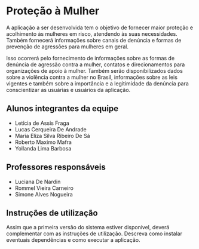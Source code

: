 # Proteção à Mulher

A aplicação a ser desenvolvida tem o objetivo de fornecer maior proteção e acolhimento às mulheres em risco, atendendo às suas necessidades. Também fornecerá informações sobre canais de denúncia e formas de prevenção de agressões para mulheres em geral.

Isso ocorrerá pelo fornecimento de informações sobre as formas de denúncia de agressão contra a mulher, contatos e direcionamentos para organizações de apoio à mulher. Também serão disponibilizados dados sobre a violência contra a mulher no Brasil, informações sobre as leis vigentes e também sobre a importância e a legitimidade da denúncia para conscientizar as usuárias e usuários da aplicação.


## Alunos integrantes da equipe

* Letícia de Assis Fraga
* Lucas Cerqueira De Andrade
* Maria Eliza Silva Ribeiro De Sá
* Roberto Maximo Mafra
* Yollanda Lima Barbosa

## Professores responsáveis

* Luciana De Nardin
* Rommel Vieira Carneiro
* Simone Alves Nogueira

## Instruções de utilização

Assim que a primeira versão do sistema estiver disponível, deverá complementar com as instruções de utilização. Descreva como instalar eventuais dependências e como executar a aplicação.
